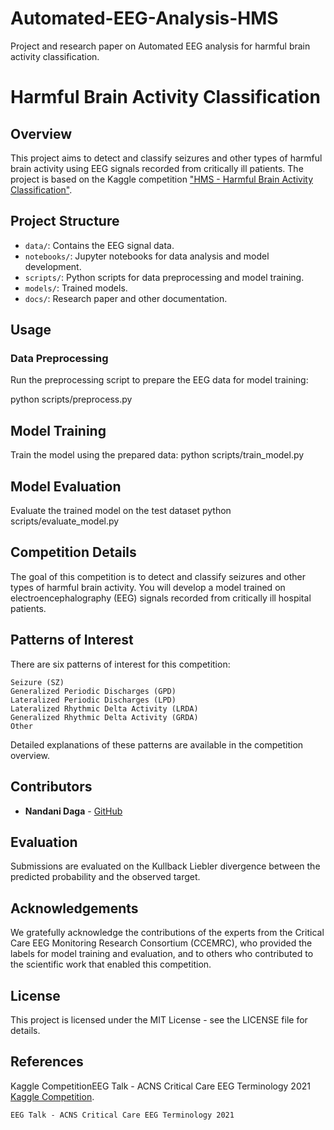 # Automated-EEG-Analysis-HMS
Project and research paper on Automated EEG analysis for harmful brain activity classification.
# Harmful Brain Activity Classification

## Overview
This project aims to detect and classify seizures and other types of harmful brain activity using EEG signals recorded from critically ill patients. The project is based on the Kaggle competition ["HMS - Harmful Brain Activity Classification"](https://www.kaggle.com/competitions/hms-harmful-brain-activity-classification).

## Project Structure
- `data/`: Contains the EEG signal data.
- `notebooks/`: Jupyter notebooks for data analysis and model development.
- `scripts/`: Python scripts for data preprocessing and model training.
- `models/`: Trained models.
- `docs/`: Research paper and other documentation.


## Usage

### Data Preprocessing
Run the preprocessing script to prepare the EEG data for model training:

python scripts/preprocess.py

## Model Training
Train the model using the prepared data:
python scripts/train_model.py


## Model Evaluation
Evaluate the trained model on the test dataset
python scripts/evaluate_model.py


## Competition Details
The goal of this competition is to detect and classify seizures and other types of harmful brain activity. You will develop a model trained on electroencephalography (EEG) signals recorded from critically ill hospital patients.

## Patterns of Interest
There are six patterns of interest for this competition:

    Seizure (SZ)
    Generalized Periodic Discharges (GPD)
    Lateralized Periodic Discharges (LPD)
    Lateralized Rhythmic Delta Activity (LRDA)
    Generalized Rhythmic Delta Activity (GRDA)
    Other
Detailed explanations of these patterns are available in the competition overview.

## Contributors
- **Nandani Daga** - [GitHub](https://github.com/Nandanidaga)

## Evaluation

Submissions are evaluated on the Kullback Liebler divergence between the predicted probability and the observed target.

## Acknowledgements

We gratefully acknowledge the contributions of the experts from the Critical Care EEG Monitoring Research Consortium (CCEMRC), who provided the labels for model training and evaluation, and to others who contributed to the scientific work that enabled this competition.

## License

This project is licensed under the MIT License - see the LICENSE file for details.

## References

Kaggle CompetitionEEG Talk - ACNS Critical Care EEG Terminology 2021
    [Kaggle Competition](https://www.kaggle.com/competitions/hms-harmful-brain-activity-classification). 

    EEG Talk - ACNS Critical Care EEG Terminology 2021

